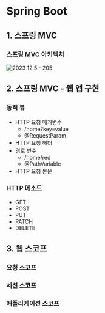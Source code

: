 # Spring Boot

## 1. 스프링 MVC
### 스프링 MVC 아키텍처
![2023  12  5  - 205](https://github.com/user-attachments/assets/5da48028-60b4-488c-905c-b94378546a6a)


## 2. 스프링 MVC - 웹 앱 구현
### 동적 뷰
- HTTP 요청 매개변수 <br>
  - /home?key=value
  - @RequestParam
- HTTP 요청 헤더
- 경로 변수
  - /home/red
  - @PathVariable
- HTTP 요청 본문

### HTTP 메소드
- GET
- POST
- PUT
- PATCH
- DELETE


## 3. 웹 스코프
### 요청 스코프

### 세션 스코프

### 애플리케이션 스코프
